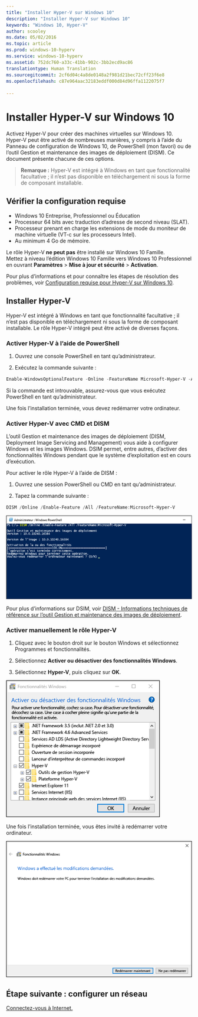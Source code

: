 ```yaml
---
title: "Installer Hyper-V sur Windows 10"
description: "Installer Hyper-V sur Windows 10"
keywords: "Windows 10, Hyper-V"
author: scooley
ms.date: 05/02/2016
ms.topic: article
ms.prod: windows-10-hyperv
ms.service: windows-10-hyperv
ms.assetid: 752dc760-a33c-41bb-902c-3bb2ecd9ac86
translationtype: Human Translation
ms.sourcegitcommit: 2cf6d04c4a8de0148a2f981d21bec72cff23f6e8
ms.openlocfilehash: c87e964aac32183eddf000d84d96ffa1122075f7

---
```


# Installer Hyper-V sur Windows 10

Activez Hyper-V pour créer des machines virtuelles sur Windows 10.  
Hyper-V peut être activé de nombreuses manières, y compris à l’aide du Panneau de configuration de Windows 10, de PowerShell (mon favori) ou de l’outil Gestion et maintenance des images de déploiement (DISM). Ce document présente chacune de ces options.

> **Remarque :** Hyper-V est intégré à Windows en tant que fonctionnalité facultative ; il n’est pas disponible en téléchargement ni sous la forme de composant installable. 

## Vérifier la configuration requise

* Windows 10 Entreprise, Professionnel ou Éducation
* Processeur 64 bits avec traduction d’adresse de second niveau (SLAT).
* Processeur prenant en charge les extensions de mode du moniteur de machine virtuelle (VT-c sur les processeurs Intel).
* Au minimum 4 Go de mémoire.

Le rôle Hyper-V **ne peut pas** être installé sur Windows 10 Famille.  
Mettez à niveau l’édition Windows 10 Famille vers Windows 10 Professionnel en ouvrant **Paramètres** > **Mise à jour et sécurité** > **Activation**.

Pour plus d’informations et pour connaître les étapes de résolution des problèmes, voir [Configuration requise pour Hyper-V sur Windows 10](../reference/hyper-v-requirements.md).


## Installer Hyper-V 
Hyper-V est intégré à Windows en tant que fonctionnalité facultative ; il n’est pas disponible en téléchargement ni sous la forme de composant installable.  Le rôle Hyper-V intégré peut être activé de diverses façons.

### Activer Hyper-V à l’aide de PowerShell

1. Ouvrez une console PowerShell en tant qu’administrateur.

2. Exécutez la commande suivante :
  ```powershell
  Enable-WindowsOptionalFeature -Online -FeatureName Microsoft-Hyper-V -All
  ```  

  Si la commande est introuvable, assurez-vous que vous exécutez PowerShell en tant qu’administrateur.  

Une fois l’installation terminée, vous devez redémarrer votre ordinateur.  

### Activer Hyper-V avec CMD et DISM

L’outil Gestion et maintenance des images de déploiement (DISM, Deployment Image Servicing and Management) vous aide à configurer Windows et les images Windows.  DSIM permet, entre autres, d’activer des fonctionnalités Windows pendant que le système d’exploitation est en cours d’exécution.  

Pour activer le rôle Hyper-V à l’aide de DISM :
1. Ouvrez une session PowerShell ou CMD en tant qu’administrateur.

2. Tapez la commande suivante :  
  ```powershell
  DISM /Online /Enable-Feature /All /FeatureName:Microsoft-Hyper-V
  ```  
  ![](media/dism_upd.png)

Pour plus d’informations sur DSIM, voir [DISM - Informations techniques de référence sur l’outil Gestion et maintenance des images de déploiement](https://technet.microsoft.com/en-us/library/hh824821.aspx).

### Activer manuellement le rôle Hyper-V

1. Cliquez avec le bouton droit sur le bouton Windows et sélectionnez Programmes et fonctionnalités.

2. Sélectionnez **Activer ou désactiver des fonctionnalités Windows**.

3. Sélectionnez **Hyper-V**, puis cliquez sur **OK**.  

![](media/enable_role_upd.png)

Une fois l’installation terminée, vous êtes invité à redémarrer votre ordinateur.

![](media/restart_upd.png)


## Étape suivante : configurer un réseau
[Connectez-vous à Internet.](connect-to-network.md)



<!--HONumber=Jan17_HO2-->



